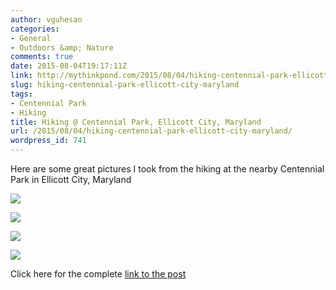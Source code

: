 ```yaml
---
author: vguhesan
categories:
- General
- Outdoors &amp; Nature
comments: true
date: 2015-08-04T19:17:11Z
link: http://mythinkpond.com/2015/08/04/hiking-centennial-park-ellicott-city-maryland/
slug: hiking-centennial-park-ellicott-city-maryland
tags:
- Centennial Park
- Hiking
title: Hiking @ Centennial Park, Ellicott City, Maryland
url: /2015/08/04/hiking-centennial-park-ellicott-city-maryland/
wordpress_id: 741
---
```


Here are some great pictures I took from the hiking at the nearby Centennial Park in Ellicott City, Maryland

![](https://lh4.googleusercontent.com/-PNy6oQV5hEg/VcENWRvgdmI/AAAAAAAAZYk/1zupHwTtoG4/w1118-h629-no/20150802_162659.jpg)

![](https://lh4.googleusercontent.com/-xY73HGrbJyc/VcENWQ-r7eI/AAAAAAAAZYk/bd8E1XYhi4w/w1118-h629-no/20150802_161558.jpg)

![](https://lh4.googleusercontent.com/-y1p7zhb0oDQ/VcENWe9h2DI/AAAAAAAAZYk/fdB3e-0i9nk/w1118-h629-no/20150802_155243.jpg)

![](https://lh6.googleusercontent.com/-Dm5zvpCyp0Q/VcENWYhsHMI/AAAAAAAAZYk/ilVNZZR5-zM/w1118-h629-no/20150802_153256-EFFECTS.jpg)

Click here for the complete [link to the post](https://plus.google.com/+VenkattGuhesan/posts/3racSZ7zYKK)
